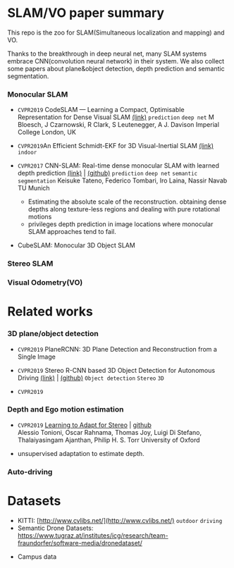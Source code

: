 # SLAM/VO paper summary

This repo is the zoo for SLAM(Simultaneous localization and mapping) and VO. 

Thanks to the breakthrough in deep neural net, many SLAM systems embrace CNN(convolution neural network) in their system. 
We also collect some papers about plane&object detection, depth prediction and semantic segmentation.

### Monocular SLAM

* `CVPR2019` CodeSLAM — Learning a Compact, Optimisable Representation for Dense Visual SLAM [(link)](https://arxiv.org/pdf/1804.00874.pdf)
  `prediction` `deep net`
  M Bloesch, J Czarnowski, R Clark, S Leutenegger, A J. Davison
  Imperial College London, UK
* `CVPR2019`An Efficient Schmidt-EKF for 3D Visual-Inertial SLAM [(link)](https://arxiv.org/abs/1903.08636)
  `indoor`
* `CVPR2017` CNN-SLAM: Real-time dense monocular SLAM with learned depth prediction [(link)](https://arxiv.org/abs/1704.03489) | [(github)](https://github.com/iitmcvg/CNN_SLAM) 
  `prediction` `deep net` `semantic segmentation`
  Keisuke Tateno, Federico Tombari, Iro Laina, Nassir Navab
  TU Munich
  * Estimating the absolute scale of the reconstruction. obtaining dense depths along texture-less regions and dealing with pure rotational motions
  * privileges depth prediction in image locations where monocular SLAM approaches tend to fail. 

* CubeSLAM: Monocular 3D Object SLAM

### Stereo SLAM

### Visual Odometry(VO)

# Related works

### 3D plane/object detection

* `CVPR2019` PlaneRCNN: 3D Plane Detection and Reconstruction from a Single Image

* `CVPR2019` Stereo R-CNN based 3D Object Detection for Autonomous Driving [(link)](https://arxiv.org/abs/1902.09738) | [(github)](https://arxiv.org/abs/1902.09738) 
  `Object detection` `Stereo` `3D`
* `CVPR2019` 

### Depth and Ego motion estimation

* `CVPR2019` [Learning to Adapt for Stereo](https://arxiv.org/abs/1904.02957)  | [github](https://github.com/CVLAB-Unibo/Learning2AdaptForStereo)	
  Alessio Tonioni, Oscar Rahnama, Thomas Joy, Luigi Di Stefano, Thalaiyasingam Ajanthan, Philip H. S. Torr
  University of Oxford

* unsupervised adaptation to estimate depth.

### Auto-driving

# Datasets

* KITTI: [http://www.cvlibs.net/](http://www.cvlibs.net/)
  `outdoor` `driving` 
*  Semantic Drone Datasets: https://www.tugraz.at/institutes/icg/research/team-fraundorfer/software-media/dronedataset/

- Campus data

